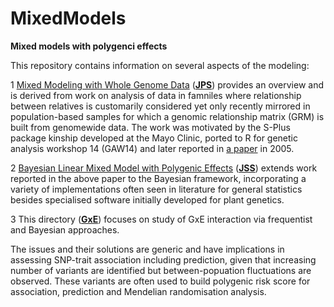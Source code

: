 # MixedModels

**Mixed models with polygenci effects**

This repository contains information on several aspects of the modeling:

1 [Mixed Modeling with Whole Genome Data](JPS/jps.pdf) (**[JPS](JPS)**) provides an overview and is 
derived from work on analysis of data in famniles where relationship between relatives is customarily 
considered yet only recently mirrored in population-based samples for which a genomic relationship matrix 
(GRM) is built from genomewide data. The work was motivated by the S-Plus package kinship developed at the 
Mayo Clinic, ported to R for genetic analysis workshop 14 (GAW14) and later reported in [a 
paper](https://bmcgenet.biomedcentral.com/articles/10.1186/1471-2156-6-S1-S127) in 2005.

2 [Bayesian Linear Mixed Model with Polygenic Effects](JSS/paper.pdf) (**[JSS](JSS)**) extends work 
reported in the above paper to the Bayesian framework, incorporating a variety of implementations often 
seen in literature for general statistics besides specialised software initially developed for plant 
genetics.

3 This directory (**[GxE](GxE)**) focuses on study of GxE interaction via frequentist and Bayesian 
approaches.

The issues and their solutions are generic and have implications in assessing SNP-trait association 
including prediction, given that increasing number of variants are identified but between-popuation 
fluctuations are observed. These variants are often used to build polygenic risk score for association, 
prediction and Mendelian randomisation analysis.
